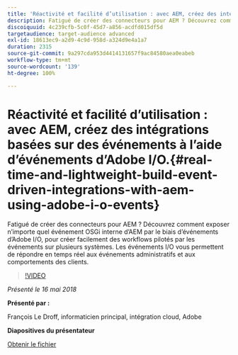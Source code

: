 ```yaml
---
title: 'Réactivité et facilité d’utilisation : avec AEM, créez des intégrations basées sur des événements à l’aide d’événements d’Adobe I/O.'
description: Fatigué de créer des connecteurs pour AEM ? Découvrez comment exposer n’importe quel événement OSGi interne d’AEM par le biais d’événements d’Adobe I/O, pour créer facilement des workflows pilotés par les événements sur plusieurs systèmes. Les événements I/O vous permettent de répondre en temps réel aux événements administratifs et aux comportements des clients.
discoiquuid: 4c239cfb-5c0f-45d7-a856-acdfd015df5d
targetaudience: target-audience advanced
exl-id: 18613ec9-a2d9-4c9d-958d-a324d9e4a1a7
duration: 2315
source-git-commit: 9a297cda953d4414131657f9ac84580aea0eabeb
workflow-type: tm+mt
source-wordcount: '139'
ht-degree: 100%

---
```


# Réactivité et facilité d’utilisation : avec AEM, créez des intégrations basées sur des événements à l’aide d’événements d’Adobe I/O.{#real-time-and-lightweight-build-event-driven-integrations-with-aem-using-adobe-i-o-events}

Fatigué de créer des connecteurs pour AEM ? Découvrez comment exposer n’importe quel événement OSGi interne d’AEM par le biais d’événements d’Adobe I/O, pour créer facilement des workflows pilotés par les événements sur plusieurs systèmes. Les événements I/O vous permettent de répondre en temps réel aux événements administratifs et aux comportements des clients.

>[!VIDEO](https://video.tv.adobe.com/v/22501/?quality=9)

*Présenté le 16 mai 2018*

**Présenté par :**

François Le Droff, informaticien principal, intégration cloud, Adobe

**Diapositives du présentateur**

[Obtenir le fichier](assets/gem-2018-05-aem-events.pdf)

<!--
[Get back to the Overview](https://helpx.adobe.com/experience-manager/kt/eseminars/gems/aem-index.html)
-->
